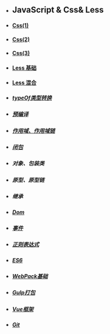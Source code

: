 
- ## JavaScript & Css& Less
   
- ####  [Css(1)](.JavaScript/CSS.md)
- ####  [Css(2)](.JavaScript/CSS2.md)
- ####  [Css(3)](.JavaScript/CSS3.md)
- ####  [Less 基础](Less/less01.md)
- ####  [Less 混合](Less/less02.md)
- #####  [typeOf类型转换](.JavaScript/TypeOf类型转换.md)
- ##### [预编译](.JavaScript/函数作用域(上).md)
- ##### [作用域、作用域链](.JavaScript/作用域.md)
- ##### [闭包](.JavaScript/闭包.md) 
- ##### 对象、包装类
- ##### 原型、原型链
- ##### 继承
- ##### [Dom](.JavaScript/DOM1.md)
- ##### [事件](.JavaScript/sj.md)
- ##### [正则表达式](.JavaScript/Regx.md)
- ##### [ES6](.JavaScript/es6_1.md)
- ##### [WebPack基础](.JavaScript/WebPack.md)
- ##### [Gulp打包](.JavaScript/gulp.md)
- ##### [Vue框架](.JavaScript/vue_1.md)
- ##### [Git](.JavaScript/git.md)
